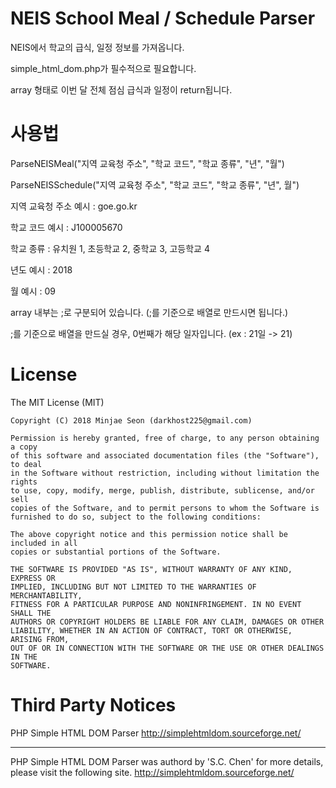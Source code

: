 <h1>NEIS School Meal / Schedule Parser</h1>

NEIS에서 학교의 급식, 일정 정보를 가져옵니다.

simple_html_dom.php가 필수적으로 필요합니다.

array 형태로 이번 달 전체 점심 급식과 일정이 return됩니다.

<h1>사용법</h1>

ParseNEISMeal("지역 교육청 주소", "학교 코드", "학교 종류", "년", "월")

ParseNEISSchedule("지역 교육청 주소", "학교 코드", "학교 종류", "년", 월")

지역 교육청 주소 예시 : goe.go.kr

학교 코드 예시 : J100005670

학교 종류 : 유치원 1, 초등학교 2, 중학교 3, 고등학교 4

년도 예시 : 2018

월 예시 : 09

array 내부는 ;로 구분되어 있습니다. (;를 기준으로 배열로 만드시면 됩니다.)

;를 기준으로 배열을 만드실 경우, 0번째가 해당 일자입니다. (ex : 21일 -> 21)

<h1>License</h1>

The MIT License (MIT)

	Copyright (C) 2018 Minjae Seon (darkhost225@gmail.com) 

	Permission is hereby granted, free of charge, to any person obtaining a copy
	of this software and associated documentation files (the "Software"), to deal
	in the Software without restriction, including without limitation the rights
	to use, copy, modify, merge, publish, distribute, sublicense, and/or sell
	copies of the Software, and to permit persons to whom the Software is
	furnished to do so, subject to the following conditions:

	The above copyright notice and this permission notice shall be included in all
	copies or substantial portions of the Software.

	THE SOFTWARE IS PROVIDED "AS IS", WITHOUT WARRANTY OF ANY KIND, EXPRESS OR
	IMPLIED, INCLUDING BUT NOT LIMITED TO THE WARRANTIES OF MERCHANTABILITY,
	FITNESS FOR A PARTICULAR PURPOSE AND NONINFRINGEMENT. IN NO EVENT SHALL THE
	AUTHORS OR COPYRIGHT HOLDERS BE LIABLE FOR ANY CLAIM, DAMAGES OR OTHER
	LIABILITY, WHETHER IN AN ACTION OF CONTRACT, TORT OR OTHERWISE, ARISING FROM,
	OUT OF OR IN CONNECTION WITH THE SOFTWARE OR THE USE OR OTHER DEALINGS IN THE
	SOFTWARE.
	
<h1>Third Party Notices</h1>

PHP Simple HTML DOM Parser
http://simplehtmldom.sourceforge.net/

----------
PHP Simple HTML DOM Parser was authord by 'S.C. Chen'
for more details, please visit the following site.
http://simplehtmldom.sourceforge.net/